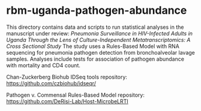# rbm-uganda-pathogen-abundance
This directory contains data and scripts to run statistical analyses in the manuscript under review: _Pneumonia Surveillance in HIV-Infected Adults in Uganda Through the Lens of Culture-Independent Metatranscriptomics: A Cross Sectional Study_ The study uses a Rules-Based Model with RNA sequencing for pneumonia pathogen detection from bronchoalveolar lavage samples. Analyses include tests for association of pathogen abundance with mortality and CD4 count.

Chan-Zuckerberg Biohub IDSeq tools repository: https://github.com/czbiohub/idseqr/

Pathogen v. Commensal Rules-Based Model repository: https://github.com/DeRisi-Lab/Host-MicrobeLRTI

